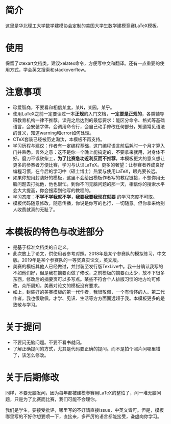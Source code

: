 # 简介

这里是华北理工大学数学建模协会定制的美国大学生数学建模竞赛LaTeX模板。

# 使用

保留了ctexart文档类，建议xelatex命令，方便写中文和翻译。还有一点重要的使用方式，学会英文搜索和stackoverflow。

# 注意事项

- 珍爱智商，不要看和相信某度，某N，某园，某乎。
- 使用LaTeX之前一定要读过一本**正规**的入门文档，**一定要是正规的**，各类辅导班教育机构一律不推荐。读完之后达到的最低要求：能区分命令、格式等基础语言，会安装字体，会调用命令行，会自己动手修改任何部分，知道常见语法的含义，知道warning和error如何处理。
- CTeX套装已经被历史淘汰，本模板不再支持。
- 学习历程与建议：作者有一定编程基础，这门编程语言前后耗时一个月才算入门并熟悉。言外之意：这不是你一个晚上能搞定的，不要拿来就用，对身体不好。磨刀不误砍柴工，**为了比赛急功近利反而不推荐**，本模板更大的意义想让更多的参赛者方便比赛，学习与认识LaTeX。更多的奢望：让参赛者养成良好编程习惯，在今后的学习中（硕士博士）热爱与使用LaTeX，眼光要长远。
- 如果你想用封装好的模板，这里不会给出模板作者写的教程链接，不想你用无脑问题去打扰他，他也很忙。到你不问无脑问题的那一天，相信你的搜索水平会大大提高，你会搜索到他写的教程的。
- 学习态度：**不学不学我就不学，我要我要我现在就要** 的学习态度不可取。
- 模板代码随意修改，随意传播，你说是你写的也行，一切随意。但你拿来给别人收费就真的无耻了。

# 本模板的特色与改进部分

- 是基于标准文档类的自定义。
- 此次放上了论文，供使用者参考对照。2018年是某个参赛队的模拟练习，中文版。2019年是某个参赛队的一等奖真实论文，英文版。
- 美赛的模板其他人已经做过，并封装至发行版TexLive中。我十分确认我写的不如他们好，但是我在摘要页做了修改，之前模板的摘要页太少，放不下很多东西，修改后的摘要页可以多写点。某些不符合个人排版习惯的地方均可修改，众所周知，美赛对论文的模板没有要求。
- 如上，封装好的美赛模板的第一代作者，我很敬佩，一个有情怀的人。第二代作者，我也很敬佩，才学、见识、生活等方方面面远超于我。本模板更多的是致敬与学习。

# 关于提问

- 不要问无脑问题。不要不看书就问。
- 了解正确提问的方式，尤其是代码要正确的提问。而不是拍个照片问哪里错了，该怎么修改。

# 关于后期修改

同样，不要无脑发问，因为每年都被建模参赛用LaTeX的整怕了，问一堆无脑问题，只是为了比赛而比赛，我们可能不会理你。

我们是学生，要接受批评，哪里写的不好请直接issue，中英文皆可。但是，模板哪里写的不好你想要喷一下，直接来，多严厉的语言都能接受，谦虚向你学习。